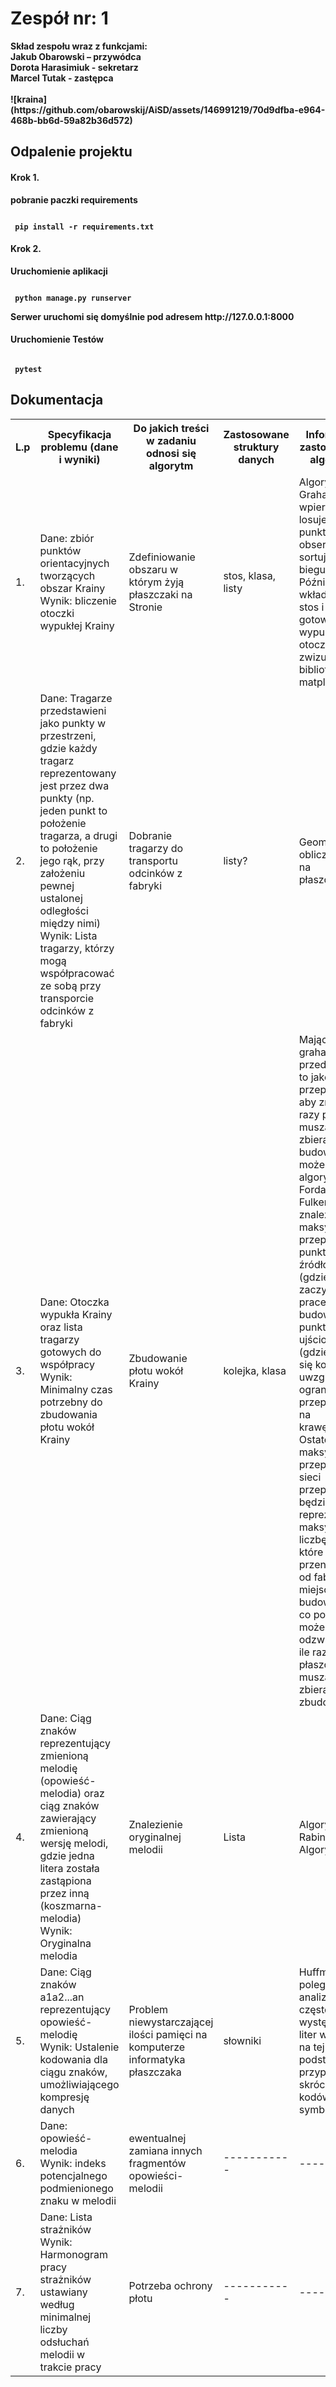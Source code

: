 <h1>Zespół nr: 1 </h1>
<b>
Skład zespołu wraz z funkcjami:<br />
Jakub Obarowski – przywódca<br />
Dorota Harasimiuk - sekretarz<br />
Marcel Tutak - zastępca<br /><br />
![kraina](https://github.com/obarowskij/AiSD/assets/146991219/70d9dfba-e964-468b-bb6d-59a82b36d572)

<h2>Odpalenie projektu</h2>
<h4> Krok 1.</h4>
<p> pobranie paczki requirements</p>
<pre><code>
 pip install -r requirements.txt
</code></pre> 
<h4> Krok 2.</h4>
<p>Uruchomienie aplikacji </p>
<pre><code>
 python manage.py runserver
</code></pre>
Serwer uruchomi się domyślnie pod adresem http://127.0.0.1:8000

<h4>Uruchomienie Testów</h4>
<pre><code>
 pytest
</code></pre>
<h2> Dokumentacja</h2>
 <table>
  <tr>
    <th>L.p</th>
    <th>Specyfikacja problemu (dane i wyniki)</th>
    <th>Do jakich treści w zadaniu odnosi się algorytm</th>
    <th>Zastosowane struktury danych </th>
    <th>Informacje o zastosowanym algorytmie</th>
  </tr>
  <tr>
    <td>1.</td>
    <td>Dane: zbiór punktów orientacyjnych tworzących obszar Krainy <br />
     Wynik: bliczenie otoczki wypukłej Krainy</td>
    <td>Zdefiniowanie obszaru w którym żyją płaszczaki na Stronie</td>
    <td>stos, klasa, listy</td>
    <td>Algorytm Grahama - wpierw losujemy punkty obserwacyjne i sortujemy je biegunowo. Później wkładamy je na stos i mamy gotową wypukłą otoczkę, którą zwizualiujemy biblioteką matplotlib</td>
  </tr>
  <tr>
    <td>2.</td>
    <td>Dane: Tragarze przedstawieni jako punkty w przestrzeni, gdzie każdy tragarz reprezentowany jest przez dwa punkty (np. jeden punkt to położenie tragarza, a drugi to położenie jego rąk, przy założeniu pewnej ustalonej odległości między nimi)<br />
     Wynik: Lista tragarzy, którzy mogą współpracować ze sobą przy transporcie odcinków z fabryki</td>
    <td>Dobranie tragarzy do transportu odcinków z fabryki</td>
    <td>listy?</td>
    <td>Geometria obliczeniowa na płaszczyźnie</td>
  </tr>
  <tr>
    <td>3.</td>
    <td>Dane: Otoczka wypukła Krainy oraz lista tragarzy gotowych do współpracy<br />
     Wynik: Minimalny czas potrzebny do zbudowania płotu wokół Krainy</td>
    <td>Zbudowanie płotu wokół Krainy</td>
    <td>kolejka, klasa</td>
    <td>Mając otoczkę grahama przedstawiamy to jako sieć przepływową i aby znaleźć, ile razy płaszczaki muszą się zbierać do budowy płotu, możemy użyć algorytmu Forda-Fulkersona, aby znaleźć maksymalny przepływ z punktu źródłowego (gdzie zaczynają się prace budowlane) do punktu ujściowego (gdzie prace się kończą), uwzględniając ograniczenia przepustowości na krawędziach.
Ostatecznie, maksymalny przepływ w tej sieci przepływowej będzie reprezentować maksymalną liczbę tragarzy, które mogą być przenoszone od fabryki do miejsca budowy płotu, co pośrednio może odzwierciedlać, ile razy płaszczaki muszą się zbierać, aby zbudować płot.</td>
  </tr>
  <tr>
    <td>4.</td>
    <td>Dane: Ciąg znaków reprezentujący zmienioną melodię (opowieść-melodia) oraz ciąg znaków zawierający zmienioną wersję melodi, gdzie jedna litera została zastąpiona przez inną (koszmarna-melodia)<br />
    Wynik: Oryginalna melodia</td></td>
    <td>Znalezienie oryginalnej melodii</td>
    <td>Lista</td>
    <td>Algorytm Rabina-Karpa, Algorytm KMP</td>
  </tr>
  <tr>
    <td>5.</td>
    <td>Dane: Ciąg znaków a1a2...an reprezentujący opowieść-melodię<br />
     Wynik: Ustalenie kodowania dla ciągu znaków, umożliwiającego kompresję danych</td>
    <td>Problem niewystarczającej ilości pamięci na komputerze informatyka płaszczaka</td>
    <td>słowniki</td>
    <td>Huffman - polega na analizie częstotliwości występowania liter w zdaniu i na tej podstawie przypisywaniu skróconych kodów dla symboli</td>
  </tr>
  <tr>
    <td>6.</td>
    <td>Dane: opowieść-melodia <br />
     Wynik: indeks potencjalnego podmienionego znaku w melodii</td>
    <td>ewentualnej zamiana innych fragmentów opowieści-melodii</td>
    <td>-----------</td>
    <td>-----------</td>
  </tr>
   <tr>
    <td>7.</td>
    <td>Dane: Lista strażników <br />
     Wynik: Harmonogram pracy strażników ustawiany według minimalnej liczby odsłuchań melodii w trakcie pracy</td>
    <td>Potrzeba ochrony płotu</td>
    <td>-----------</td>
    <td>-----------</td>
  </tr>
</table> 
<br />


